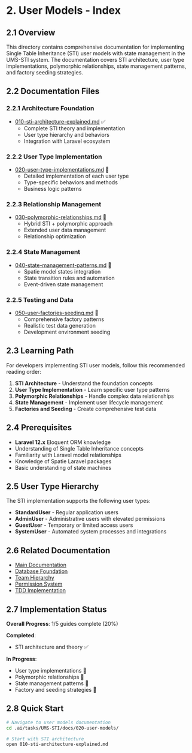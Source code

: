 # 2. User Models - Index

## 2.1 Overview

This directory contains comprehensive documentation for implementing Single Table Inheritance (STI) user models with state management in the UMS-STI system. The documentation covers STI architecture, user type implementations, polymorphic relationships, state management patterns, and factory seeding strategies.

## 2.2 Documentation Files

### 2.2.1 Architecture Foundation
- [010-sti-architecture-explained.md](010-sti-architecture-explained.md) ✅
  - Complete STI theory and implementation
  - User type hierarchy and behaviors
  - Integration with Laravel ecosystem

### 2.2.2 User Type Implementation
- [020-user-type-implementations.md](020-user-type-implementations.md) 🚧
  - Detailed implementation of each user type
  - Type-specific behaviors and methods
  - Business logic patterns

### 2.2.3 Relationship Management
- [030-polymorphic-relationships.md](030-polymorphic-relationships.md) 🚧
  - Hybrid STI + polymorphic approach
  - Extended user data management
  - Relationship optimization

### 2.2.4 State Management
- [040-state-management-patterns.md](040-state-management-patterns.md) 🚧
  - Spatie model states integration
  - State transition rules and automation
  - Event-driven state management

### 2.2.5 Testing and Data
- [050-user-factories-seeding.md](050-user-factories-seeding.md) 🚧
  - Comprehensive factory patterns
  - Realistic test data generation
  - Development environment seeding

## 2.3 Learning Path

For developers implementing STI user models, follow this recommended reading order:

1. **STI Architecture** - Understand the foundation concepts
2. **User Type Implementation** - Learn specific user type patterns
3. **Polymorphic Relationships** - Handle complex data relationships
4. **State Management** - Implement user lifecycle management
5. **Factories and Seeding** - Create comprehensive test data

## 2.4 Prerequisites

- **Laravel 12.x** Eloquent ORM knowledge
- Understanding of Single Table Inheritance concepts
- Familiarity with Laravel model relationships
- Knowledge of Spatie Laravel packages
- Basic understanding of state machines

## 2.5 User Type Hierarchy

The STI implementation supports the following user types:

- **StandardUser** - Regular application users
- **AdminUser** - Administrative users with elevated permissions
- **GuestUser** - Temporary or limited access users
- **SystemUser** - Automated system processes and integrations

## 2.6 Related Documentation

- [Main Documentation](../README.md)
- [Database Foundation](../010-database-foundation/000-index.md)
- [Team Hierarchy](../030-team-hierarchy/000-index.md)
- [Permission System](../040-permission-system/000-index.md)
- [TDD Implementation](../100-implementation/tdd-implementation-process/000-index.md)

## 2.7 Implementation Status

**Overall Progress**: 1/5 guides complete (20%)

**Completed**:
- STI architecture and theory ✅

**In Progress**:
- User type implementations 🚧
- Polymorphic relationships 🚧
- State management patterns 🚧
- Factory and seeding strategies 🚧

## 2.8 Quick Start

```bash
# Navigate to user models documentation
cd .ai/tasks/UMS-STI/docs/020-user-models/

# Start with STI architecture
open 010-sti-architecture-explained.md
```
